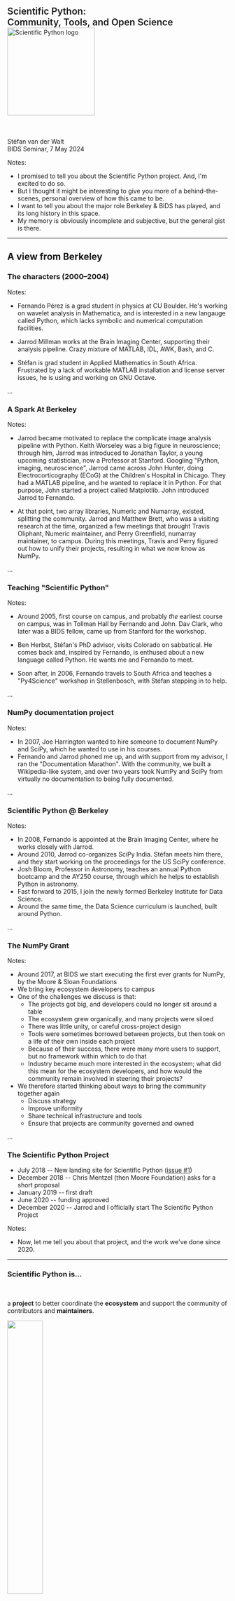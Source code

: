 <style type="text/css">
.black {
  color: black;
}
.inline-left {
  display: inline-block;
  text-align: left;
}
.reveal ul {
  margin: 0;
}
</style>


<div style="font-size: 150%; font-weight: 600;">Scientific Python:<br/> Community, Tools, and Open Science</div>

<img alt="Scientific Python logo" src="images/scientific-python-logo.svg" width="200em"/>


<br/>
<br/>
<br/>
<br/>
<div style="text-align: left;">
Stéfan van der Walt<br/>
BIDS Seminar, 7 May 2024
</div>

Notes:

- I promised to tell you about the Scientific Python project.
  And, I'm excited to do so.
- But I thought it might be interesting to give you more of a
  behind-the-scenes, personal overview of how this came to be.
- I want to tell you about the major role Berkeley & BIDS has
  played, and its long history in this space.
- My memory is obviously incomplete and subjective, but the general
  gist is there.

---

## A view from Berkeley

### The characters (2000–2004)

Notes:

- Fernando Pérez is a grad student in physics at CU Boulder.  He's
  working on wavelet analysis in Mathematica, and is interested in a
  new langauge called Python, which lacks symbolic and numerical
  computation facilities.

- Jarrod Millman works at the Brain Imaging Center, supporting their analysis pipeline.
  Crazy mixture of MATLAB, IDL, AWK, Bash, and C.

- Stéfan is grad student in Applied Mathematics in South Africa.
  Frustrated by a lack of workable MATLAB installation and license server issues,
  he is using and working on GNU Octave.

...

### A Spark At Berkeley

Notes:

- Jarrod became motivated to replace the complicate image analysis pipeline with Python.
  Keith Worseley was a big figure in neuroscience; through him, Jarrod was introduced to Jonathan Taylor, a young upcoming statistician, now a Professor at Stanford.
   Googling "Python, imaging, neuroscience", Jarrod came across John Hunter, doing Electrocorticography (ECoG) at the Children's Hospital in Chicago.
  They had a MATLAB pipeline, and he wanted to replace it in Python.
  For that purpose, John started a project called Matplotlib.
  John introduced Jarrod to Fernando.

- At that point, two array libraries, Numeric and Numarray, existed, splitting the community.
  Jarrod and Matthew Brett, who was a visiting research at the time, organized a few meetings
  that brought Travis Oliphant, Numeric maintainer, and Perry Greenfield, numarray maintainer, to campus.
  During this meetings, Travis and Perry figured out how to unify their projects, resulting in what we now know as NumPy.

...

### Teaching "Scientific Python"

Notes:

- Around 2005, first course on campus, and probably *the* earliest course on
  campus, was in Tollman Hall by Fernando and John.
  Dav Clark, who later was a BIDS fellow, came up from Stanford for the workshop.

- Ben Herbst, Stéfan's PhD advisor, visits Colorado on sabbatical.  He
  comes back and, inspired by Fernando, is enthused about a new
  language called Python. He wants me and Fernando to meet.

- Soon after, in 2006, Fernando travels to South Africa and teaches a
  "Py4Science" workshop in Stellenbosch, with Stéfan stepping in to help.

...

### NumPy documentation project

Notes:

- In 2007, Joe Harrington wanted to hire someone to document NumPy and SciPy, which he wanted to use in his courses.
- Fernando and Jarrod phoned me up, and with support from my advisor, I ran the "Documentation Marathon".
  With the community, we built a Wikipedia-like system, and over two years took NumPy and SciPy from virtually no documentation to being fully documented.

...

### Scientific Python @ Berkeley

Notes:

- In 2008, Fernando is appointed at the Brain Imaging Center, where he works closely with Jarrod.
- Around 2010, Jarrod co-organizes SciPy India. Stéfan meets him there, and
  they start working on the proceedings for the US SciPy conference.
- Josh Bloom, Professor in Astronomy, teaches an annual Python
  bootcamp and the AY250 course, through which he helps to establish Python in astronomy.
- Fast forward to 2015, I join the newly formed Berkeley Institute for Data Science.
- Around the same time, the Data Science curriculum is launched, built around Python.

...

### The NumPy Grant

Notes:

- Around 2017, at BIDS we start executing the first ever grants for NumPy, by the Moore & Sloan Foundations
- We bring key ecosystem developers to campus
- One of the challenges we discuss is that:
  - The projects got big, and developers could no longer sit around a table
  - The ecosystem grew organically, and many projects were siloed
  - There was little unity, or careful cross-project design
  - Tools were sometimes borrowed between projects, but then took on a life of their own inside each project
  - Because of their success, there were many more users to support, but no framework within which to do that
  - Industry became much more interested in the ecosystem; what did this mean for the ecosystem developers,
    and how would the community remain involved in steering their projects?
- We therefore started thinking about ways to bring the community together again
  - Discuss strategy
  - Improve uniformity
  - Share technical infrastructure and tools
  - Ensure that projects are community governed and owned

...

### The Scientific Python Project

- July 2018 -- New landing site for Scientific Python ([issue #1](https://github.com/scientific-python/scientific-python.org/issues/1))
- December 2018 -- Chris Mentzel (then Moore Foundation) asks for a short proposal
- January 2019 -- first draft
- June 2020 -- funding approved
- December 2020 -- Jarrod and I officially start The Scientific Python Project

Notes:

- Now, let me tell you about that project, and the work we've done since 2020.

---

### Scientific Python is...

<br/>

a **project** to better coordinate the **ecosystem** and support the community of contributors and **maintainers**.

<div class="center">
    <img src="images/ecosystem.svg" width="40%"/>
</div>

...

#### https://scientific-python.org/

<img src="images/home.png" width="80%"/>

---

<div style="font-size: 300%; font-weight: 600;"> Scientific Python</div>
<img alt="Scientific Python logo" src="images/scientific-python-logo.svg" width="100em"/>

</br>
</br>

<img src="images/home-specs.png"/>

Notes:

- Add some notes on the SPECs and what they are

...

#### https://scientific-python.org/specs/

</br>

Scientific Python Ecosystem Coordination documents provide operational guidelines. 

</br>

<img src="images/spec-list.png"/>

...

## SPEC Core Projects

<img src="images/spec-core.png"/>

...

## SPEC Steering Committee

<img src="images/spec-committee.png" width="50%"/>

...

## SPEC 0 — Minimum Supported Versions

<img src="images/spec0.png" width="70%"/>

...

## SPEC 1 — Lazy Loading of Submodules and Functions

<img src="images/spec1.png"/>
...

## SPEC 4 — Using and Creating Nightly Wheels

<img src="images/spec4.png"/>

---

<!-- Section: SP project -->

<div style="font-size: 300%; font-weight: 600;"> Scientific Python</div>
<img alt="Scientific Python logo" src="images/scientific-python-logo.svg" width="100em"/>

</br>
</br>


<img src="images/home-summits.png"/>

...

## Second Scientific Python Developer Summit

Planning meeting, yesterday:<br/>
<img src="images/checkin.webp" width="60%">

- Seattle, June 3–5:<br/>https://scientific-python.org/summits/developer/2024/
- Report from last year:<br/>https://blog.scientific-python.org/scientific-python/dev-summit-1/

Notes:

- In-person work meetings

---

<!-- Section: SP project -->

<div style="font-size: 300%; font-weight: 600;"> Scientific Python</div>
<img alt="Scientific Python logo" src="images/scientific-python-logo.svg" width="100em"/>

</br>
</br>

<img src="images/home-development.png"/>

...

#### https://learn.scientific-python.org/development/

<img src="images/development.png"/>

...

#### https://learn.scientific-python.org/development/guides/repo-review/

<img src="images/repo-review.png"/>

---

<!-- Section: SP project -->

<div style="font-size: 300%; font-weight: 600;"> Scientific Python</div>
<img alt="Scientific Python logo" src="images/scientific-python-logo.svg" width="100em"/>

</br>
</br>

<img src="images/home-lectures.png"/>

...

#### https://lectures.scientific-python.org/


<img src="images/lectures.png" width="90%" />

...

#### https://lectures.scientific-python.org/

<img src="images/lectures-toc.png"/>

---

<!-- Section: SP project -->

<div style="font-size: 300%; font-weight: 600;"> Scientific Python</div>
<img alt="Scientific Python logo" src="images/scientific-python-logo.svg" width="100em"/>

</br>
</br>

<img src="images/home-sparse.png"/>

...

## Sparse Arrays for Scientiﬁc Python

</br>

- improve sparse structures in SciPy so they support array semantics
- deprecate SciPy’s sparse matrices and `numpy.matrix`
- assist with sparse array adoption in downstream ecosystem packages

</br>
</br>
</br>
</br>

### More information

- https://scientific-python.org/grants/sparse_arrays/
- https://scientific-python.org/summits/sparse/
- https://scientific-python.org/calendars/
- https://blog.scientific-python.org/scientific-python/dev-summit-1-sparse/

...

#### https://scipy.github.io/devdocs/reference/sparse.html

<img src="images/scipy-sparse.png"/>

---

<!-- Section: SP project -->

<div style="font-size: 300%; font-weight: 600;"> Scientific Python</div>
<img alt="Scientific Python logo" src="images/scientific-python-logo.svg" width="100em"/>

</br>
</br>

<img src="images/home-community.png"/>
...


#### https://discuss.scientific-python.org/

<img src="images/discuss.png"/>

...

#### https://discord.com/invite/vur45CbwMz


</br>
</br>

<img src="images/discord.png"/>

...

#### https://blog.scientific-python.org/

<img src="images/blog.png" width="70%" />

---

## Tools

<img src="images/tools.png">

...



</br>

<style>
.container{
    display: flex;
}
.col{
    flex: 1;
}
</style>

<div class="container">

<div class="col">

### Development

- [lazy_loader](https://github.com/scientific-python/lazy_loader/)
- [spin](https://github.com/scientific-python/spin)
- [pytest-doctestplus](https://github.com/scientific-python/pytest-doctestplus)
- [repo-review](https://github.com/scientific-python/repo-review)
- [changelist](https://github.com/scientific-python/changelist/)

</br>
</br>

### Web

- [scientific-python-hugo-theme](https://github.com/scientific-python/scientific-python-hugo-theme)

</div>

<div class="col">

### Organization

- [yaml2ics](https://github.com/scientific-python/yaml2ics)
- [discuss.scientific-python.org](https://discuss.scientific-python.org/)
- [vault-template](https://github.com/scientific-python/vault-template)

<br/>
<br/>

## Insight

- [devstats](https://github.com/scientific-python/devstats)
- [https://views.scientific-python.org/](https://github.com/scientific-python/devstats)

</div>

<div class="col">

### GitHub

- [upload-nightly-action](https://github.com/scientific-python/upload-nightly-action)
- [attach-next-milestone-action](https://github.com/scientific-python/attach-next-milestone-action)
- [sync-teams-action](https://github.com/scientific-python/sync-teams-action)
- [reverse-dependency-testing](https://github.com/scientific-python/reverse-dependency-testing)
- [action-check-changelogfile](https://github.com/scientific-python/action-check-changelogfile)
- [action-towncrier-changelog](https://github.com/scientific-python/action-towncrier-changelog)

</div>

</div>

...

#### https://scientific-python.org/calendars/

<img src="images/calendar.png" width="80%"/>

...

#### https://devstats.scientific-python.org/

<img src="images/devstats.png" width="80%"/>

---

## On the horizon

Fernando Pérez, academic director, vision:

https://bids.berkeley.edu/about/directors-vision-2024

A renewed emphasis of the importance of open software and research:

> Our scientists partner with an extended, distributed **community** of
> other researchers and developers to **build** an **ecosystem** that benefits
> **all**. This is how we will build much more in coming years: work
> grounded in the **expertise** of our scholars and immediately **applied** to
> our research and educational needs, but in **open collaboration** with
> partners near and far, to build **access** to **research** and **education**
> that is **impactful**, **accessible**, and **fair**.

...

## On the horizon

<div class="inline-left">

[Open Source Project Office](https://bids.berkeley.edu/news/uc-berkeley-joins-effort-advance-open-source-initiatives-across-uc-system)

Areas we intend to work on:

- statistics in Python
- domain stacks (astronomy, earth & space science)
- supply-chain security<br/>
  [Panel on May 9th](https://events.berkeley.edu/BIDS/event/246188-understanding-the-xz-security-breach-and-open-source-).
- coordinated releases
- summer schools
- vetted, shared governance models

... and more.

</div>

Notes:

- OSPO: an attachment-point for open source conversations on campus

---

### Q&A

https://scientific-python.org

<br/>

Follow me on Mastodon:<br/>
<br/>
<a href="https://emacs.ch/@stefanv">@stefanv@mentat.za.net</a>

---

# Extra slides

...

## Challenges in OS Scientific Software

- Grow the contributor pool
- Sustain the contributor pool
- Governance

...

## Support

<div class="inline-left">

- Contribute or support students who want to
- Reward and recognize efforts outside of paper writing
- Fund open, not closed software (and convince funders to do the
  same!)
- Apply lessons from SP to your work
  1. Test research code
  2. Executable papers (AKA automate everything)
  3. Collaborate widely, credit all those involved
  4. Insist on open code & data (reviewing and publishing)


*Developing open source scientific practice*<br/>
K. Jarrod Millman & Fernando Pérez<br/>
https://www.jarrodmillman.com/oss-chapter.html

</div>

...

### Benefits for Contributors

- Advance science
- Make an impact
- Grow as a developer
- Shape the tools you use

You are very welcome to join!

...

#### https://scientific-python.org/grants/

<img src="images/grants.png"/>

...

### (Sideline) What about AI?

Are "traditional" scientific computational tools (algorithmic implementations) still viable.

Notes:

- Won't go too deeply into this now, but it's an interesting question to consider:

  - Given the resurgence in AI research, and the many incredible applications we've seen, is there still room for libraries that implement "classic" algorithms?

- My quick answer to that is: yes.

  - Libraries are as much about establishing APIs, i.e., human interfaces, as they are about code, and the skill of producing those and shipping them remains relevant.

  - Sometimes, you know what you need to do with your numbers. E.g., you may simply want to compute an FFT. Then, you want NumPy or SciPy around to do that for you. Often, you need to pre-process your data, or post-process AI output. AI and classical tools work well enough together.

  - Not all problems are well suited to AI and we are still in the very beginning of understanding the reliability of AI predictions, and knowing its failure modes. This is an evolving space that we're watching with interest.

...

### Some notable BIDS projects

<div class="container">

<div class="col">
<img src="images/viridis.png"/><br/>
<img src="images/mothra_small.jpg"/>
</div>

<div class="col">
<img src="images/fritz.png"/>
</div>

</div>

...

### Modifying your tools (a short detour)

<div class="center">
<img src="images/reprap.jpg"/>
</div>

Notes:

- Got 3D printer as a gift
- A paradigm shift; no longer go to Ace and jury rig a part
- If you want to make a custom part or tool, you need to understand the problem very well
- But once you do, you can make the tool that *exactly* matches what you need
- For home improvement that doesn't matter so much; for science it is very important.

---
